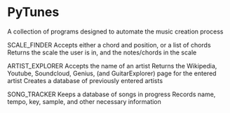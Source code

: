 # PyTunes
A collection of programs designed to automate the music creation process

SCALE_FINDER
Accepts either a chord and position, or a list of chords
Returns the scale the user is in, and the notes/chords in the scale

ARTIST_EXPLORER
Accepts the name of an artist
Returns the Wikipedia, Youtube, Soundcloud, Genius, (and GuitarExplorer) page
for the entered artist
Creates a database of previously entered artists

SONG_TRACKER
Keeps a database of songs in progress
Records name, tempo, key, sample, and other necessary information

